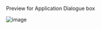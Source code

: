Preview for Application Dialogue box

![image](https://github.com/user-attachments/assets/45a7c9d1-5456-4502-8650-a2a961a5b703)



